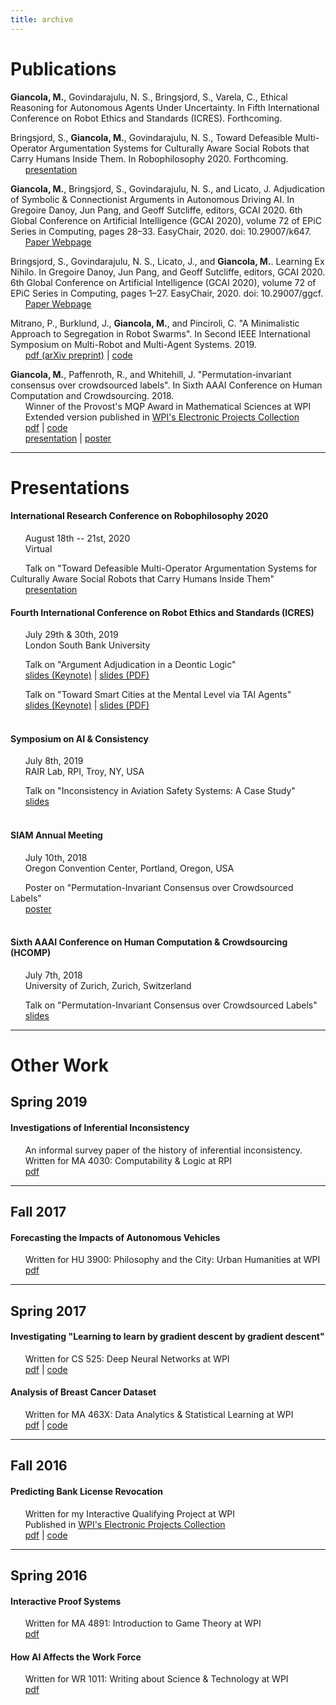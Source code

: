 ```yaml
---
title: archive
---
```


# Publications

**Giancola, M.**, Govindarajulu, N. S., Bringsjord, S., Varela, C., Ethical Reasoning for Autonomous Agents Under Uncertainty. In Fifth International Conference on Robot Ethics and Standards (ICRES). Forthcoming.
<br/>

Bringsjord, S., **Giancola, M.**, Govindarajulu, N. S., Toward Defeasible Multi-Operator Argumentation Systems for Culturally Aware Social Robots that Carry Humans Inside Them. In Robophilosophy 2020. Forthcoming. <br>
&nbsp;&nbsp;&nbsp;&nbsp;&nbsp;&nbsp;<a href="#RP2020-Presentation">presentation</a>
<br/>

**Giancola, M.**, Bringsjord, S., Govindarajulu, N. S., and Licato, J. Adjudication of Symbolic & Connectionist Arguments in Autonomous Driving AI. In Gregoire Danoy, Jun Pang, and Geoff Sutcliffe, editors, GCAI 2020. 6th Global Conference on Artificial Intelligence (GCAI  2020), volume 72 of EPiC Series in Computing, pages 28–33. EasyChair, 2020. doi: 10.29007/k647. <br>
&nbsp;&nbsp;&nbsp;&nbsp;&nbsp;&nbsp;[Paper Webpage](https://easychair.org/publications/paper/Vtl4)
<br/>

Bringsjord, S., Govindarajulu, N. S., Licato, J., and **Giancola, M.**. Learning Ex Nihilo. In Gregoire Danoy, Jun Pang, and  Geoff Sutcliffe, editors, GCAI 2020. 6th Global Conference on Artificial Intelligence (GCAI 2020), volume 72 of EPiC Series in Computing, pages 1–27. EasyChair, 2020. doi: 10.29007/ggcf. <br>
&nbsp;&nbsp;&nbsp;&nbsp;&nbsp;&nbsp;[Paper Webpage](https://easychair.org/publications/paper/NzWG)
<br/>

Mitrano, P., Burklund, J., **Giancola, M.**, and Pinciroli, C. "A Minimalistic Approach to Segregation in Robot Swarms". In Second IEEE International Symposium on Multi-Robot and Multi-Agent Systems. 2019. <br>
&nbsp;&nbsp;&nbsp;&nbsp;&nbsp;&nbsp;[pdf (arXiv preprint)](https://arxiv.org/pdf/1901.10423.pdf) | [code](https://github.com/jsburklund/RobotAggregation)
<br/>

**Giancola, M.**, Paffenroth, R., and Whitehill, J. "Permutation-invariant consensus over crowdsourced labels". In Sixth AAAI Conference on Human Computation and Crowdsourcing. 2018. <br>
&nbsp;&nbsp;&nbsp;&nbsp;&nbsp;&nbsp;Winner of the Provost's MQP Award in Mathematical Sciences at WPI <br>
&nbsp;&nbsp;&nbsp;&nbsp;&nbsp;&nbsp;Extended version published in [WPI's Electronic Projects Collection](https://web.wpi.edu/Pubs/E-project/Available/E-project-042218-194555/) <br>
&nbsp;&nbsp;&nbsp;&nbsp;&nbsp;&nbsp;[pdf](2018/Giancola_Paffenroth_Whitehill_2018.pdf) | [code](https://github.com/mjgiancola/MQP) <br>
&nbsp;&nbsp;&nbsp;&nbsp;&nbsp;&nbsp;<a href="#PICA-Presentation">presentation</a> | <a href="#PICA-Poster">poster</a> <br>

---

# Presentations

<a name="RP2020-Presentation"></a>
#### International Research Conference on Robophilosophy 2020
&nbsp;&nbsp;&nbsp;&nbsp;&nbsp;&nbsp;August 18th -- 21st, 2020 <br>
&nbsp;&nbsp;&nbsp;&nbsp;&nbsp;&nbsp;Virtual <br>

&nbsp;&nbsp;&nbsp;&nbsp;&nbsp;&nbsp;Talk on "Toward Defeasible Multi-Operator Argumentation Systems for Culturally Aware Social Robots that Carry Humans Inside Them" <br>
&nbsp;&nbsp;&nbsp;&nbsp;&nbsp;&nbsp;[presentation](http://kryten.mm.rpi.edu/PRES/RP2020BRINGSJORDetal/SB_MG_NSG_RP2020.mov)

#### Fourth International Conference on Robot Ethics and Standards (ICRES)
&nbsp;&nbsp;&nbsp;&nbsp;&nbsp;&nbsp;July 29th & 30th, 2019 <br>
&nbsp;&nbsp;&nbsp;&nbsp;&nbsp;&nbsp;London South Bank University <br>

&nbsp;&nbsp;&nbsp;&nbsp;&nbsp;&nbsp;Talk on "Argument Adjudication in a Deontic Logic" <br>
&nbsp;&nbsp;&nbsp;&nbsp;&nbsp;&nbsp;[slides (Keynote)](2019/ICRES_Arg_Adj_Pres.key) | [slides (PDF)](2019/ICRES_Arg_Adj_Pres.pdf) <br>

&nbsp;&nbsp;&nbsp;&nbsp;&nbsp;&nbsp;Talk on "Toward Smart Cities at the Mental Level via TAI Agents" <br>
&nbsp;&nbsp;&nbsp;&nbsp;&nbsp;&nbsp;[slides (Keynote)](2019/ICRES_TAI_Pres.key) | [slides (PDF)](2019/ICRES_TAI_Pres.pdf) <br>
<br/>

#### Symposium on AI & Consistency
&nbsp;&nbsp;&nbsp;&nbsp;&nbsp;&nbsp;July 8th, 2019 <br>
&nbsp;&nbsp;&nbsp;&nbsp;&nbsp;&nbsp;RAIR Lab, RPI, Troy, NY, USA <br>

&nbsp;&nbsp;&nbsp;&nbsp;&nbsp;&nbsp;Talk on "Inconsistency in Aviation Safety Systems: A Case Study" <br>
&nbsp;&nbsp;&nbsp;&nbsp;&nbsp;&nbsp;[slides](2019/Inconsistency_Symposium_Presentation.ppsx) <br>
<br/>

<a name="PICA-Poster"></a>
#### SIAM Annual Meeting
&nbsp;&nbsp;&nbsp;&nbsp;&nbsp;&nbsp;July 10th, 2018 <br>
&nbsp;&nbsp;&nbsp;&nbsp;&nbsp;&nbsp;Oregon Convention Center, Portland, Oregon, USA <br>

&nbsp;&nbsp;&nbsp;&nbsp;&nbsp;&nbsp;Poster on "Permutation-Invariant Consensus over Crowdsourced Labels" <br>
&nbsp;&nbsp;&nbsp;&nbsp;&nbsp;&nbsp;[poster](2018/MQP_Poster.pdf) <br>
<br/>

<a name="PICA-Presentation"></a>
#### Sixth AAAI Conference on Human Computation & Crowdsourcing (HCOMP)
&nbsp;&nbsp;&nbsp;&nbsp;&nbsp;&nbsp;July 7th, 2018 <br>
&nbsp;&nbsp;&nbsp;&nbsp;&nbsp;&nbsp;University of Zurich, Zurich, Switzerland <br>

&nbsp;&nbsp;&nbsp;&nbsp;&nbsp;&nbsp;Talk on "Permutation-Invariant Consensus over Crowdsourced Labels" <br>
&nbsp;&nbsp;&nbsp;&nbsp;&nbsp;&nbsp;[slides](2018/HCOMP_Presentation.ppsx) <br>

---

# Other Work

## Spring 2019
#### Investigations of Inferential Inconsistency
&nbsp;&nbsp;&nbsp;&nbsp;&nbsp;&nbsp;An informal survey paper of the history of inferential inconsistency. <br>
&nbsp;&nbsp;&nbsp;&nbsp;&nbsp;&nbsp;Written for MA 4030: Computability & Logic at RPI <br>
&nbsp;&nbsp;&nbsp;&nbsp;&nbsp;&nbsp;[pdf](2019/Inferential_Inconsistency.pdf) <br>

---

## Fall 2017

#### Forecasting the Impacts of Autonomous Vehicles
&nbsp;&nbsp;&nbsp;&nbsp;&nbsp;&nbsp;Written for HU 3900: Philosophy and the City: Urban Humanities at WPI <br>
&nbsp;&nbsp;&nbsp;&nbsp;&nbsp;&nbsp;[pdf](2017/Giancola_Seminar_Report.pdf) <br>

---

## Spring 2017

#### Investigating "Learning to learn by gradient descent by gradient descent"
&nbsp;&nbsp;&nbsp;&nbsp;&nbsp;&nbsp;Written for CS 525: Deep Neural Networks at WPI <br>
&nbsp;&nbsp;&nbsp;&nbsp;&nbsp;&nbsp;[pdf](2017/Investigating_Learning_to_learn.pdf) | [code](https://github.com/mjgiancola/cs-525-project)
<br/>

#### Analysis of Breast Cancer Dataset
&nbsp;&nbsp;&nbsp;&nbsp;&nbsp;&nbsp;Written for MA 463X: Data Analytics & Statistical Learning at WPI <br>
&nbsp;&nbsp;&nbsp;&nbsp;&nbsp;&nbsp;[pdf](2017/Analysis_of_Breast_Cancer_Dataset.pdf) | [code](https://github.com/mjgiancola/wpi-ma-463x-project) <br>

---

## Fall 2016

#### Predicting Bank License Revocation
&nbsp;&nbsp;&nbsp;&nbsp;&nbsp;&nbsp;Written for my Interactive Qualifying Project at WPI <br>
&nbsp;&nbsp;&nbsp;&nbsp;&nbsp;&nbsp;Published in [WPI's Electronic Projects Collection](https://web.wpi.edu/Pubs/E-project/Available/E-project-101716-093448/) <br>
&nbsp;&nbsp;&nbsp;&nbsp;&nbsp;&nbsp;[pdf](2016/Predicting_Bank_License_Revocation.pdf) | [code](https://github.com/mjgiancola/banks_analytics) <br>

---

## Spring 2016

#### Interactive Proof Systems
&nbsp;&nbsp;&nbsp;&nbsp;&nbsp;&nbsp;Written for MA 4891: Introduction to Game Theory at WPI <br>
&nbsp;&nbsp;&nbsp;&nbsp;&nbsp;&nbsp;[pdf](2016/Interactive_Proof_Systems.pdf)
<br/>

#### How AI Affects the Work Force
&nbsp;&nbsp;&nbsp;&nbsp;&nbsp;&nbsp;Written for WR 1011: Writing about Science & Technology at WPI <br>
&nbsp;&nbsp;&nbsp;&nbsp;&nbsp;&nbsp;[pdf](2016/How_AI_Affects_Work_Force.pdf) <br>
